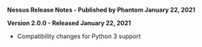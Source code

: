 **Nessus Release Notes - Published by Phantom January 22, 2021**


**Version 2.0.0 - Released January 22, 2021**

* Compatibility changes for Python 3 support
